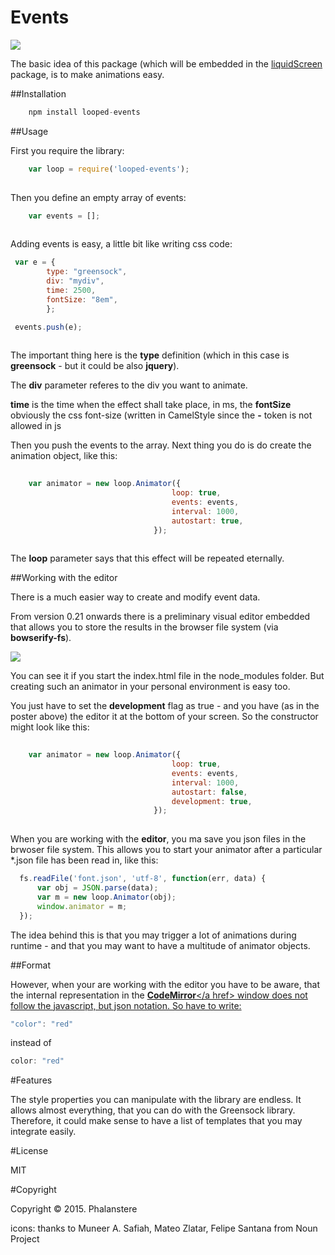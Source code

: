 # Events


<img src="http://burckhardt.ludicmedia.de/LoopedEvents/LoopedEvents.png">

The basic idea of this package (which will be embedded in the <a href = "https://github.com/Planeshifter/liquid-screen">liquidScreen</a> package, is to make animations easy.

##Installation

```javascript
	npm install looped-events
```


##Usage

First you require the library:

```javascript
	var loop = require('looped-events');
	
``` 

Then you define an empty array of events:  


```javascript
	var events = [];
	
``` 

Adding events is easy, a little bit like writing css code:

```javascript
 var e = {
        type: "greensock",  
        div: "mydiv",
        time: 2500,
        fontSize: "8em",
        }; 

 events.push(e);
	
``` 

The important thing here is the **type** definition (which in this case is **greensock**  - but it could be also **jquery**).

The **div** parameter referes to the div you want to animate.

**time** is the time when the effect shall take place, in ms, the **fontSize** obviously the css font-size (written in CamelStyle since the **-** token is not allowed in js

Then you push the events to the array. Next thing you do is do create the animation object, like this:


```javascript
	
	var animator = new loop.Animator({
							        loop: true,
        							events: events,
        							interval: 1000,	
        							autostart: true,
								});
	
``` 
 
 The **loop** parameter says that this effect will be repeated eternally. 
 
 
 ##Working with the editor
 
 There is a much easier way to create and modify event data. 
  
 From version 0.21 onwards there is a preliminary visual editor embedded that allows you to store the results in the browser file system (via **bowserify-fs**).
 
 <img src="http://burckhardt.ludicmedia.de/LoopedEvents/LoopedEventsBar.png">
  
 You can see it if you start the index.html file in the node_modules folder.
 But creating such an animator in your personal environment is easy too.
   
 You just have to set the **development** flag as true - and you have (as in the poster above) the editor it at the bottom of your screen.
 So the constructor might look like this:
 
 
```javascript
	
	var animator = new loop.Animator({
							        loop: true,
        							events: events,
        							interval: 1000,	
        							autostart: false,
        							development: true,
								});
	
```  
 
When you are working with the **editor**, you ma save you json files in the brwoser file system.
This allows you to start your animator after a particular *.json file has been read in, like this:

```javascript
  fs.readFile('font.json', 'utf-8', function(err, data) {
      var obj = JSON.parse(data);
      var m = new loop.Animator(obj);
      window.animator = m;
  });
  ```  
  
The idea behind this is that you may trigger a lot of animations during runtime - and that you may want to have a multitude of animator objects.
   

##Format

However, when your are working with the editor you have to be aware, that the internal representation in the <a href = "https://codemirror.net/">**CodeMirror**</a href> window 
does not follow the javascript, but json notation. So have to write:

```javascript
"color": "red"
  ```     
instead of  
 
```javascript
color: "red"
  ```    

#Features

The style properties you can manipulate with the library are endless. It allows almost everything, that you can do with the Greensock library.
Therefore, it could make sense to have a list of templates that you may integrate easily. 

   
   
#License

MIT 


#Copyright

Copyright © 2015. Phalanstere


icons: thanks to Muneer A. Safiah, Mateo Zlatar, Felipe Santana from Noun Project
